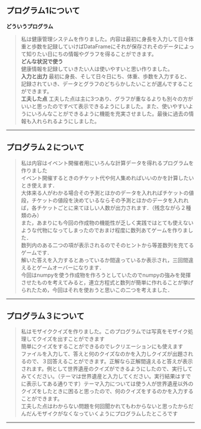 ## プログラム1について
**どういうプログラム**
>私は健康管理システムを作りました。内容は最初に身長を入力して日々体重と歩数を記録していけばDataFrameにそれが保存されそのデータによって知りたい日にちの情報やグラフを得ることができます。<br>
**どんな状況で使う**<br>
>健康情報を記録していきたい人は使いやすいと思い作りました。<br>
**入力と出力**
>最初に身長、そして日々日にち、体重、歩数を入力すると、記録されていき、データとグラフのどちらかしたいことが選んですることができます。<br>
**工夫した点**
>工夫した点は主に3つあり、グラフが重なるよりも別々の方がいいと思ったのですべて表示できるようにしました。また、使いやすいようにいろんなことができるように機能を充実させました。最後に過去の情報も入れられるようにしました。<br>
-----
## プログラム２について
>私は内容はイベント開催者用にいろんな計算データを得れるプログラムを作りました<br>
イベント開催するときのチケット代や何人集めればいいのかを計算したいとき使えます．<br>
大体来る人がわかる場合その予測とほかのデータを入れればチケットの値段，チケットの値段を決めているならその予測とほかのデータを入れれば，各チケットごとに来てほしい人数が出力されます．（残念ながら２種類のみ）<br>
また，あまりにも今回の作成物の機能性が乏しく実践ではとても使えないような代物になってしまったのでおまけ程度に数列あてゲームを作りました．<br>
数列内のある二つの項が表示されるのでそのヒントから等差数列を充てるゲームです．<br>
解いた答えを入力するとあっているか間違っているか表示され，三回間違えるとゲームオーバーになります．<br>
今回はnumpyを使う作成物を作ろうとしていたのでnumpyの強みを発揮させたものを考えてみると，連立方程式と数列が簡単に作れることが挙げられたため，今回はそれを使おうと思いこの二つを考えました．
---
## プログラム３について
>私はモザイククイズを作りました。このプログラムでは写真をモザイク処理してクイズを出すことができます<br>
簡単にクイズをすることができるのでレクリエーションにも使えます<br>
ファイルを入力して、答えと何のクイズなのかを入力しクイズが出題されるので、３回答えることができます。正解なら正解間違えると答えが表示されます。例として世界遺産のクイズができるようにしたので、実行してみてください。（テーマは世界遺産と入力してください。実行結果はすでに表示してある通りです）テーマ入力については使う人が世界遺産以外のクイズをしたときに困ると思ったので、何のクイズをするのかを入力することができます。<br>
工夫した点はわからない問題を何回聞かれてもわからないと思ったからだんだんモザイクがなくなっていくようにプログラムしたところです
---
